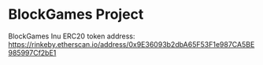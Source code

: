 # BlockGames Project

BlockGames Inu ERC20 token address: https://rinkeby.etherscan.io/address/0x9E36093b2dbA65F53F1e987CA5BE985997Cf2bE1

